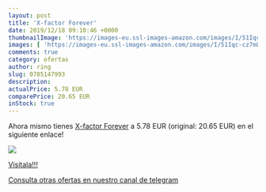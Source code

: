 ```yaml
---
layout: post
title: 'X-factor Forever'
date: 2019/12/18 09:10:46 +0000
thumbnailImage: 'https://images-eu.ssl-images-amazon.com/images/I/51Iqc-cz7mL._SL200_.jpg'
images: [ 'https://images-eu.ssl-images-amazon.com/images/I/51Iqc-cz7mL._SL200_.jpg' ]
comments: true
category: ofertas
author: ring
slug: 0785147993
description:
actualPrice: 5.78 EUR
comparePrice: 20.65 EUR
inStock: true
---
```


Ahora mismo tienes [X-factor Forever](https://www.amazon.com/dp/0785147993/?tag=redken08-20) a 5.78 EUR (original: 20.65 EUR) en el siguiente enlace!

[![](https://images-eu.ssl-images-amazon.com/images/I/51Iqc-cz7mL._SL200_.jpg)](https://www.amazon.com/dp/0785147993/?tag=redken08-20)

[Visítala!!!](https://www.amazon.com/dp/0785147993/?tag=redken08-20)

[Consulta otras ofertas en nuestro canal de telegram](https://t.me/s/ofertas25)
